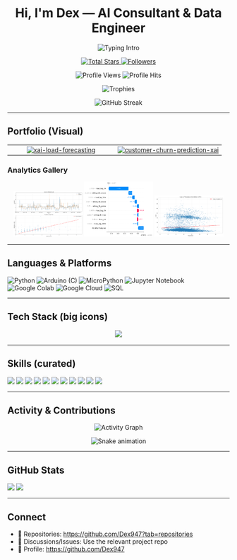 <!-- Profile README for Dex947 -->

<h1 align="center">Hi, I'm Dex — AI Consultant & Data Engineer</h1>

<p align="center">
  <img src="https://readme-typing-svg.demolab.com?font=Fira+Code&pause=1000&center=true&vCenter=true&width=700&lines=AI+Consultant+%26+Data+Engineer;Predictive+Maintenance+%7C+Energy+Analytics+%7C+XAI;Time+Series+%7C+Anomaly+Detection+%7C+MLOps" alt="Typing Intro" />
</p>

<p align="center">
  <a href="https://github.com/Dex947?tab=repositories&sort=stargazers">
    <img alt="Total Stars" src="https://custom-icon-badges.herokuapp.com/badge/dynamic/json?logo=star&color=55960c&labelColor=488207&label=Stars&style=for-the-badge&query=%24.stars&url=https://api.github-star-counter.workers.dev/user/Dex947"/>
  </a>
  <a href="https://github.com/Dex947?tab=followers">
    <img alt="Followers" src="https://custom-icon-badges.herokuapp.com/github/followers/Dex947?color=236ad3&labelColor=1155ba&style=for-the-badge&logo=person-add&label=Follow&logoColor=white"/>
  </a>
</p>

<p align="center">
  <img src="https://komarev.com/ghpvc/?username=Dex947&style=for-the-badge&color=blue" alt="Profile Views"/>
  <img src="https://hits.seeyoufarm.com/api/count/incr/badge.svg?url=https://github.com/Dex947&title=visits&edge_flat=false" alt="Profile Hits"/>
</p>

<p align="center">
  <img src="https://github-profile-trophy.vercel.app/?username=Dex947&theme=gruvbox&no-frame=true&no-bg=true&margin-w=4" alt="Trophies"/>
</p>

<p align="center">
  <img src="https://streak-stats.demolab.com?user=Dex947&theme=gotham&hide_border=true" alt="GitHub Streak"/>
</p>

---

## Portfolio (Visual)

<table>
<tr>
<td width="50%" align="center">
  <a href="https://github.com/Dex947/xai-load-forecasting">
    <img src="https://github-readme-stats.vercel.app/api/pin/?username=Dex947&repo=xai-load-forecasting&theme=gotham" alt="xai-load-forecasting" />
  </a>
</td>
<td width="50%" align="center">
  <a href="https://github.com/Dex947/customer-churn-prediction-xai">
    <img src="https://github-readme-stats.vercel.app/api/pin/?username=Dex947&repo=customer-churn-prediction-xai&theme=gotham" alt="customer-churn-prediction-xai" />
  </a>
</td>
</tr>
</table>

### Analytics Gallery
<p align="center">
  <img src="https://raw.githubusercontent.com/Dex947/xai-load-forecasting/main/docs/figures/model_predictions.png" alt="Predictions vs Actual" width="31%"/>
  <img src="https://raw.githubusercontent.com/Dex947/xai-load-forecasting/main/docs/figures/shap_waterfall_example.png" alt="SHAP Waterfall" width="31%"/>
  <img src="https://raw.githubusercontent.com/Dex947/xai-load-forecasting/main/docs/figures/load_vs_temperature.png" alt="Load vs Temperature" width="31%"/>
</p>

---

## Languages & Platforms

<p>
  <img height="26" src="https://img.shields.io/badge/Python-3776AB?logo=python&logoColor=white" title="Python"/>
  <img height="26" src="https://img.shields.io/badge/Arduino%20(C)-00979D?logo=arduino&logoColor=white" title="Arduino (C)"/>
  <img height="26" src="https://img.shields.io/badge/MicroPython-2B2D2F?logo=python&logoColor=white" title="MicroPython"/>
  <img height="26" src="https://img.shields.io/badge/Jupyter%20Notebook-F37626?logo=jupyter&logoColor=white" title="Jupyter Notebook"/>
  <img height="26" src="https://img.shields.io/badge/Google%20Colab-F9AB00?logo=googlecolab&logoColor=white" title="Google Colab"/>
  <img height="26" src="https://img.shields.io/badge/Google%20Cloud-4285F4?logo=googlecloud&logoColor=white" title="Google Cloud"/>
  <img height="26" src="https://img.shields.io/badge/SQL-336791?logo=postgresql&logoColor=white" title="SQL"/>
</p>

---

## Tech Stack (big icons)

<p align="center">
  <img src="https://skillicons.dev/icons?i=python,arduino,raspberrypi,pytorch,tensorflow,sklearn,pandas,numpy,jupyter,git,github,docker,airflow,gcp&perline=8" />
</p>

---

## Skills (curated)

<p>
  <img height="26" src="https://img.shields.io/badge/Time%20Series%20Forecasting-1D2F6F?logo=clockify&logoColor=white" />
  <img height="26" src="https://img.shields.io/badge/Time%20Series%20Analysis-0B7285?logo=clockify&logoColor=white" />
  <img height="26" src="https://img.shields.io/badge/Anomaly%20Detection-4F46E5?logo=detective&logoColor=white" />
  <img height="26" src="https://img.shields.io/badge/Predictive%20Maintenance-0E7490?logo=raspberrypi&logoColor=white" />
  <img height="26" src="https://img.shields.io/badge/ETL%20Pipelines-0A9396?logo=databricks&logoColor=white" />
  <img height="26" src="https://img.shields.io/badge/Data%20Visualization-0D9488?logo=plotly&logoColor=white" />
  <img height="26" src="https://img.shields.io/badge/Model%20Evaluation-6B7280?logo=google-analytics&logoColor=white" />
  <img height="26" src="https://img.shields.io/badge/PyTorch-EE4C2C?logo=pytorch&logoColor=white" />
  <img height="26" src="https://img.shields.io/badge/TensorFlow-FF6F00?logo=tensorflow&logoColor=white" />
  <img height="26" src="https://img.shields.io/badge/Pytest%20(Automated%20Testing)-0A9EDC?logo=pytest&logoColor=white" />
  <img height="26" src="https://img.shields.io/badge/Orchestration-3B82F6?logo=apacheairflow&logoColor=white" />
</p>

---

## Activity & Contributions

<p align="center">
  <img src="https://github-readme-activity-graph.vercel.app/graph?username=Dex947&theme=tokyo-night&hide_border=true&area=true" alt="Activity Graph"/>
</p>

<p align="center">
  <img src="https://raw.githubusercontent.com/Dex947/Dex947/output/snake.svg" alt="Snake animation" />
</p>

---

## GitHub Stats

<p>
  <img height="150" src="https://github-readme-stats.vercel.app/api?username=Dex947&theme=gotham&show_icons=true&hide_title=true" />
  <img height="150" src="https://github-readme-stats.vercel.app/api/top-langs/?username=Dex947&layout=compact&theme=gotham&hide_title=true" />
</p>

---

## Connect

- 🔗 Repositories: https://github.com/Dex947?tab=repositories
- 💬 Discussions/Issues: Use the relevant project repo
- 📌 Profile: https://github.com/Dex947